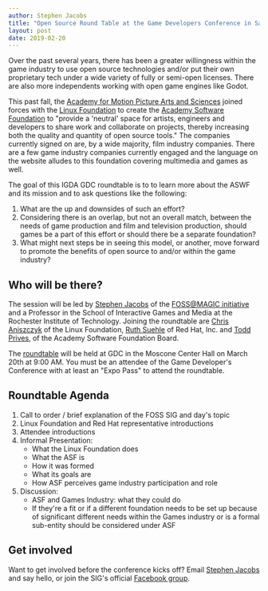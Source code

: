 ```yaml
---
author: Stephen Jacobs
title: "Open Source Round Table at the Game Developers Conference in San Francisco"
layout: post
date: 2019-02-20
---
```


Over the past several years, there has been a greater willingness within the game industry to use open source technologies and/or put their own proprietary tech under a wide variety of fully or semi-open licenses.
There are also more independents working with open game engines like Godot.

This past fall, the [Academy for Motion Picture Arts and Sciences](https://en.wikipedia.org/wiki/Academy_of_Motion_Picture_Arts_and_Sciences) joined forces with the [Linux Foundation](https://www.linuxfoundation.org/) to create the [Academy Software Foundation](https://www.aswf.io/) to "provide a 'neutral' space for artists, engineers and developers to share work and collaborate on projects, thereby increasing both the quality and quantity of open source tools."
The companies currently signed on are, by a wide majority, film industry companies.
There are a few game industry companies currently engaged and the language on the website alludes to this foundation covering multimedia and games as well.

The goal of this IGDA GDC roundtable is to to learn more about the ASWF and its mission and to ask questions like the following:

1. What are the up and downsides of such an effort?
2. Considering there is an overlap, but not an overall match, between the needs of game production and film and television production, should games be a part of this effort or should there be a separate foundation?
3. What might next steps be in seeing this model, or another, move forward to promote the benefits of open source to and/or within the game industry?


## Who will be there?

The session will be led by [Stephen Jacobs](https://www.rit.edu/gccis/stephen-jacobs) of the [FOSS@MAGIC initiative](https://fossrit.github.io/) and a Professor in the School of Interactive Games and Media at the Rochester Institute of Technology.
Joining the roundtable are [Chris Aniszczyk](https://twitter.com/cra) of the Linux Foundation, [Ruth Suehle](https://twitter.com/suehle) of Red Hat, Inc. and [Todd Prives](https://www.linkedin.com/in/toddprives/), of the Academy Software Foundation Board.

The [roundtable](https://schedule.gdconf.com/session/bridging-the-open-source-and-game-industries-roundtable-presented-by-igda/865663) will be held at GDC in the Moscone Center Hall on March 20th at 9:00 AM.
You must be an attendee of the Game Developer's Conference with at least an "Expo Pass" to attend the roundtable.


## Roundtable Agenda

1. Call to order / brief explanation of the FOSS SIG and day's topic
2. Linux Foundation and Red Hat representative introductions
3. Attendee introductions
4. Informal Presentation:
    * What the Linux Foundation does
    * What the ASF is
    * How it was formed
    * What its goals are
    * How ASF perceives game industry participation and role
5. Discussion:
    * ASF and Games Industry: what they could do
    * If they're a fit or if a different foundation needs to be set up because of significant different needs within the Games industry or is a formal sub-entity should be considered under ASF


## Get involved

Want to get involved before the conference kicks off?
Email [Stephen Jacobs](mailto:sj@magic.rit.edu) and say hello, or join the SIG's official [Facebook group](https://www.facebook.com/groups/824428741222702).
